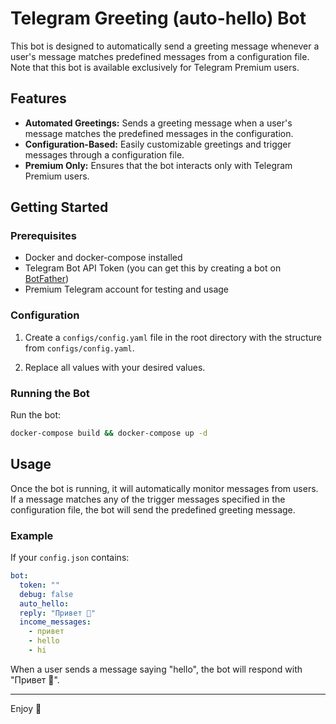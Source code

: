 # Telegram Greeting (auto-hello) Bot

This bot is designed to automatically send a greeting message whenever
a user's message matches predefined messages from a configuration file. Note that this bot is available exclusively for
Telegram Premium users.

## Features

- **Automated Greetings:** Sends a greeting message when a user's message matches the predefined messages in the
  configuration.
- **Configuration-Based:** Easily customizable greetings and trigger messages through a configuration file.
- **Premium Only:** Ensures that the bot interacts only with Telegram Premium users.

## Getting Started

### Prerequisites

- Docker and docker-compose installed
- Telegram Bot API Token (you can get this by creating a bot on [BotFather](https://core.telegram.org/bots#botfather))
- Premium Telegram account for testing and usage

### Configuration

1. Create a `configs/config.yaml` file in the root directory with the structure from `configs/config.yaml`.

2. Replace all values with your desired values.

### Running the Bot

Run the bot:

```bash
docker-compose build && docker-compose up -d
```

## Usage

Once the bot is running, it will automatically monitor messages from users. If a message matches any of the trigger
messages specified in the configuration file, the bot will send the predefined greeting message.

### Example

If your `config.json` contains:

```yaml
bot:
  token: ""
  debug: false
  auto_hello:
  reply: "Привет 👋"
  income_messages:
    - привет
    - hello
    - hi
```

When a user sends a message saying "hello", the bot will respond with "Привет 👋".

---

Enjoy 🎉

